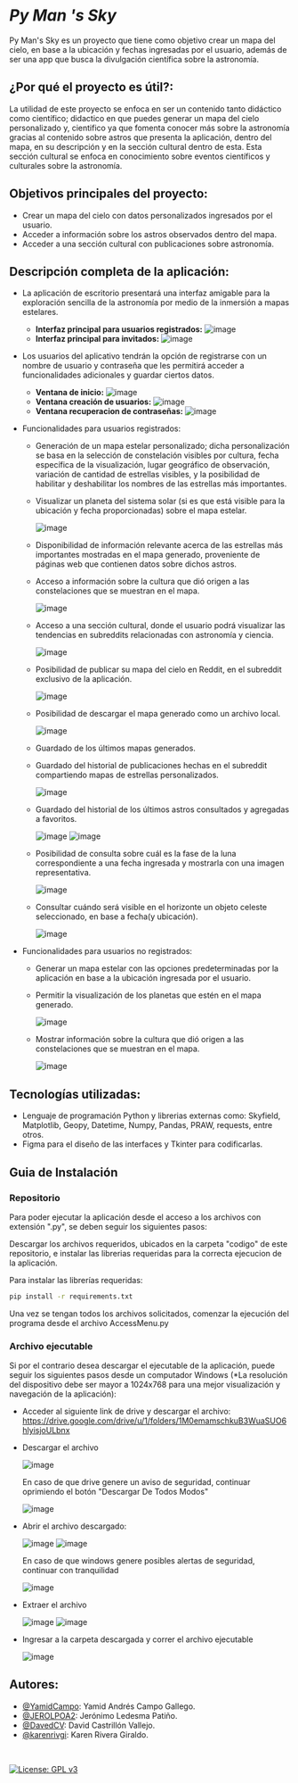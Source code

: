 # _Py Man 's Sky_
Py Man's Sky es un proyecto que tiene como objetivo crear un mapa del cielo, en base a la ubicación y fechas ingresadas por el usuario, además de ser una app que busca la divulgación científica sobre la astronomía.

## **¿Por qué el proyecto es útil?**: 
La utilidad de este proyecto se enfoca en ser un contenido tanto didáctico como científico; didactico en que puedes generar un mapa del cielo personalizado y, cientifico ya que fomenta conocer más sobre la astronomía gracias al contenido sobre astros que presenta la aplicación, dentro del mapa, en su descripción y en la sección cultural dentro de esta. Esta sección cultural se enfoca en conocimiento sobre eventos científicos y culturales sobre la astronomía.

## **Objetivos principales del proyecto**:
- Crear un mapa del cielo con datos personalizados ingresados por el usuario.
- Acceder a información sobre los astros observados dentro del mapa.
- Acceder a una sección cultural con publicaciones sobre astronomía.

## **Descripción completa de la aplicación**:
- La aplicación de escritorio presentará una interfaz amigable para la exploración sencilla de la astronomía por medio de la inmersión a mapas estelares. 
    
    - **Interfaz principal para usuarios registrados:**
    ![image](./aux_images/member_main_menu.png)
    - **Interfaz principal para invitados:**
    ![image](./aux_images/guest_main_menu.png)

- Los usuarios del aplicativo tendrán la opción de registrarse con un nombre de usuario y contraseña que les permitirá acceder a funcionalidades adicionales y guardar ciertos datos.

    - **Ventana de inicio:**
    ![image](./aux_images/ventana_inicial.png)
    - **Ventana creación de usuarios:**
    ![image](./aux_images/create_account.png)
    - **Ventana recuperacion de contraseñas:**
    ![image](./aux_images/recover_password.png)

- Funcionalidades para usuarios registrados:
    - Generación de un mapa estelar personalizado; dicha personalización se basa en la selección de constelación visibles por cultura, fecha específica de la visualización, lugar geográfico de observación, variación de cantidad de estrellas visibles, y la posibilidad de habilitar y deshabilitar los nombres de las estrellas más importantes.
    - Visualizar un planeta del sistema solar (si es que está visible para la ubicación y fecha proporcionadas) sobre el mapa estelar.

        ![image](./aux_images/starmap.png)

    - Disponibilidad de información relevante acerca de las estrellas más importantes mostradas en el mapa generado, proveniente de páginas web que contienen datos sobre dichos astros.
    - Acceso a información sobre la cultura que dió origen a las constelaciones que se muestran en el mapa.

        ![image](./aux_images/map_infos.png)

    - Acceso a una sección cultural, donde el usuario podrá visualizar las tendencias en subreddits relacionadas con astronomía y ciencia.

        ![image](./aux_images/newsfeed.png)

    - Posibilidad de publicar su mapa del cielo en Reddit, en el subreddit exclusivo de la aplicación.

        ![image](./aux_images/publicacion_reddit.png)

    - Posibilidad de descargar el mapa generado como un archivo local.

        ![image](./aux_images/descargar_starmap.png)

    - Guardado de los últimos mapas generados.
    - Guardado del historial de publicaciones hechas en el subreddit compartiendo mapas de estrellas personalizados.

        ![image](./aux_images/historial.png)

    - Guardado del historial de los últimos astros consultados y agregadas a favoritos.

        ![image](./aux_images/object_search.png)
        ![image](./aux_images/my_stars.png)

    - Posibilidad de consulta sobre cuál es la fase de la luna correspondiente a una fecha ingresada y mostrarla con una imagen representativa.

        ![image](./aux_images/moon_phase.png)

    - Consultar cuándo será visible en el horizonte un objeto celeste seleccionado, en base a fecha(y ubicación).

        ![image](./aux_images/object_horizon.jpeg)

- Funcionalidades para usuarios no registrados:
    - Generar un mapa estelar con las opciones predeterminadas por la aplicación en base a la ubicación ingresada por el usuario.
    - Permitir la visualización de los planetas que estén en el mapa generado.

        ![image](./aux_images/guest_starmap.png)

    - Mostrar información sobre la cultura que dió origen a las constelaciones que se muestran en el mapa.

        ![image](./aux_images/guest_map_infos.jpeg)
   
## **Tecnologías utilizadas**:
- Lenguaje de programación Python y librerias externas como: Skyfield, Matplotlib, Geopy, Datetime, Numpy, Pandas, PRAW, requests, entre otros.
- Figma para el diseño de las interfaces y Tkinter para codificarlas.

## **Guia de Instalación**

### Repositorio

Para poder ejecutar la aplicación desde el acceso a los archivos con extensión ".py", se deben seguir los siguientes pasos:

Descargar los archivos requeridos, ubicados en la carpeta "codigo" de este repositorio, e instalar las librerias requeridas para la correcta ejecucion de la aplicación.

Para instalar las librerías requeridas:
```sh
pip install -r requirements.txt
```

Una vez se tengan todos los archivos solicitados, comenzar la ejecución del programa desde el archivo AccessMenu.py

### Archivo ejecutable

Si por el contrario desea descargar el ejecutable de la aplicación, puede seguir los siguientes pasos desde un computador Windows (*La resolución del dispositivo debe ser mayor a 1024x768 para una mejor visualización y navegación de la aplicación):

- Acceder al siguiente link de drive y descargar el archivo: https://drive.google.com/drive/u/1/folders/1M0emamschkuB3WuaSUO6hlyisjoULbnx

- Descargar el archivo

    ![image](/aux_images/archivo_drive.jpeg)

    En caso de que drive genere un aviso de seguridad, continuar oprimiendo el botón "Descargar De Todos Modos"

    ![image](/aux_images/aviso_drive.jpeg)

- Abrir el archivo descargado:

    ![image](/aux_images/captura_descarga.jpeg)
    ![image](/aux_images/captura_archivo.jpeg.jpeg)

    En caso de que windows genere posibles alertas de seguridad, continuar con tranquilidad

    ![image](/aux_images/aviso_windows.jpeg)

- Extraer el archivo

    ![image](/aux_images/extracci%C3%B3n_archivo.jpeg)
    ![image](/aux_images/resultado_extraccionjpeg)

- Ingresar a la carpeta descargada y correr el archivo ejecutable

    ![image](/aux_images/archivo_ejecutable.jpeg)

## Autores:
- [@YamidCampo](https://github.com/YamidCampo): Yamid Andrés Campo Gallego.
- [@JEROLPOA2](https://github.com/JEROLPOA2): Jerónimo Ledesma Patiño.
- [@DavedCV](https://github.com/DavedCV): David Castrillón Vallejo.
- [@karenrivgi](https://github.com/karenrivgi): Karen Rivera Giraldo.

<br/>

[![License: GPL v3](https://img.shields.io/badge/License-GPLv3-blue.svg)](https://www.gnu.org/licenses/gpl-3.0)

